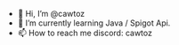 - 👋 Hi, I’m @cawtoz
- 🌱 I’m currently learning Java / Spigot Api.
- 📫 How to reach me discord: cawtoz

<!---
cawtoz/cawtoz is a ✨ special ✨ repository because its `README.md` (this file) appears on your GitHub profile.
You can click the Preview link to take a look at your changes.
--->
